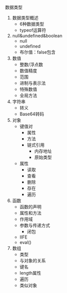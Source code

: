 数据类型
1. 数据类型概述
   * 6种数据类型
   * typeof运算符
2. null&undefined&boolean
   * null
   * undefined
   * 布尔值：false包含
3. 数值
   * 整数/浮点数
   * 数值精度
   * 范围
   * 进制与表示法
   * 特殊数值
   * 全局方法
4. 字符串
   * 转义
   * Base64转码
5. 对象
   * 键值对
     * 属性
     * 方法
     * 链式引用
       * 内存地址
       * 原始类型
   * 属性
     * 读取
     * 查看
     * 删除
     * 存在
     * 遍历
6. 函数
   * 函数的声明
   * 属性和方法
   * 作用域
   * 参数与传递方式
     * 闭包
   * IIFE
   * eval()
7. 数组
   * 类型
   * 与对象的关系
   * 键名
   * length属性
   * 遍历
   * 类似对象
